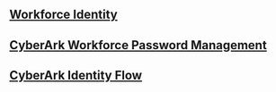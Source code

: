 ## [Workforce Identity](Identity.md)

## [CyberArk Workforce Password Management](Workforce_Password_Management.md)

## [CyberArk Identity Flow](Identity_Flow.md)
